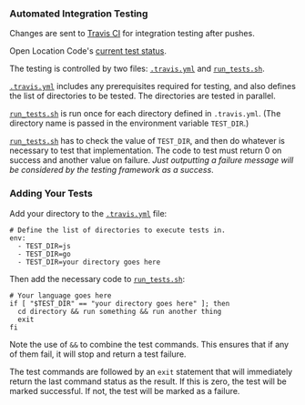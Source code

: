 ### Automated Integration Testing
Changes are sent to [Travis CI](https://travis-ci.org)
for integration testing after pushes.

Open Location Code's [current test status](https://travis-ci.org/google/open-location-code).

The testing is controlled by two files: [`.travis.yml`](.travis.yml) and
[`run_tests.sh`](run_tests.sh).

[`.travis.yml`](.travis.yml) includes any prerequisites required for testing, and also defines
the list of directories to be tested. The directories are tested in parallel.

[`run_tests.sh`](run_tests.sh) is run once for each directory defined in
`.travis.yml`. (The directory name is passed in the environment variable
`TEST_DIR`.)

[`run_tests.sh`](run_tests.sh) has to check the value of `TEST_DIR`, and then
do whatever is necessary to test that implementation. The code to test must
return 0 on success and another value on failure. _Just outputting a failure
message will be considered by the testing framework as a success_.

### Adding Your Tests
Add your directory to the [`.travis.yml`](.travis.yml) file:
```
# Define the list of directories to execute tests in.
env:
  - TEST_DIR=js
  - TEST_DIR=go
  - TEST_DIR=your directory goes here
```

Then add the necessary code to [`run_tests.sh`](run_tests.sh):
```
# Your language goes here
if [ "$TEST_DIR" == "your directory goes here" ]; then
  cd directory && run something && run another thing
  exit
fi
```
Note the use of `&&` to combine the test commands. This ensures that if any of
them fail, it will stop and return a test failure.

The test commands are followed by an `exit` statement that will immediately
return the last command status as the result. If this is zero, the test will
be marked successful. If not, the test will be marked as a failure.
